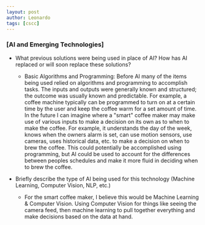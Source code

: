 ```yaml
---
layout: post
author: Leonardo
tags: [cscc]
---
```


### [AI and Emerging Technologies]

- What previous solutions were being used in place of AI? How has AI replaced or will soon replace these solutions?
    - Basic Algorithms and Programming: Before AI many of the items being used relied on algorithms and programming to accomplish tasks. The inputs and outputs were generally known and structured; the outcome was usually known and predictable. For example, a coffee machine typically can be programmed to turn on at a certain time by the user and keep the coffee warm for a set amount of time. In the future I can imagine where a "smart" coffee maker may make use of various inputs to make a decision on its own as to when to make the coffee.  For example, it understands the day of the week, knows when the owners alarm is set, can use motion sensors, use cameras, uses historical data, etc. to make a decision on when to brew the coffee. This could potentially be accomplished using programming, but AI could be used to account for the differences between peoples schedules and make it more fluid in deciding when to brew the coffee. 
    
- Briefly describe the type of AI being used for this technology (Machine Learning, Computer Vision, NLP, etc.)
    - For the smart coffee maker, I believe this would be Machine Learning & Computer Vision.  Using Computer Vision for things like seeing the camera feed, then machine learning to pull together everything and make decisions based on the data at hand. 

